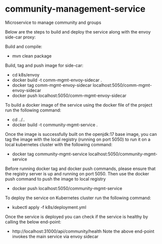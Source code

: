 # community-management-service
Microservice to manage community and groups

Below are the steps to build and deploy the service along with the envoy side-car proxy:

Build and compile:
- mvn clean package

Build, tag and push image for side-car:
- cd k8s/envoy
- docker build -t comm-mgmt-envoy-sidecar .
- docker tag comm-mgmt-envoy-sidecar localhost:5050/comm-mgmt-envoy-sidecar
- docker push localhost:5050/comm-mgmt-envoy-sidecar

To build a docker image of the service using the docker file of the project run the following command:
- cd ../..
- docker build -t community-mgmt-service .

Once the image is successfully built on the openjdk:17 base image, you can tag the image with the local registry (running on port 5050) to run it on a local kubernetes cluster with the following command:
- docker tag community-mgmt-service localhost:5050/community-mgmt-service

Before running docker tag and docker push commands, please ensure that the registry server is up and running on port 5050. Then use the docker push command to push the image to local registry
- docker push localhost:5050/community-mgmt-service

To deploy the service on Kubernetes cluster run the following command:
- kubectl apply -f k8s/deployment.yml

Once the service is deployed you can check if the service is healthy by calling the below end-point:
- http://localhost:31000/api/community/health
Note the above end-point invokes the main service via envoy sidecar